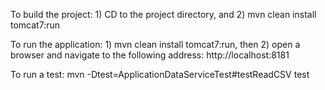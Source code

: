 To build the project:
    1) CD to the project directory, and
    2) mvn clean install tomcat7:run

To run the application:
    1) mvn clean install tomcat7:run, then
    2) open a browser and navigate to the following address: http://localhost:8181

To run a test:
    mvn -Dtest=ApplicationDataServiceTest#testReadCSV test